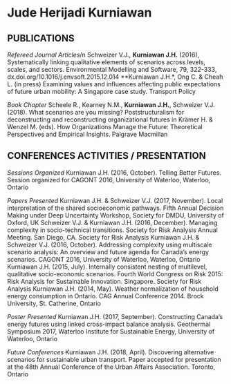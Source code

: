 # Jude Herijadi Kurniawan

## PUBLICATIONS
*Refereed Journal Articles*/n
Schweizer V.J., **Kurniawan J.H.** (2016), Systematically linking qualitative elements of scenarios across levels, scales, and sectors. Environmental Modelling and Software, 79, 322-333, dx.doi.org/10.1016/j.envsoft.2015.12.014
**Kurniawan J.H.*, Ong C. & Cheah L. (in press) Examining values and influences affecting public expectations of future urban mobility: A Singapore case study. Transport Policy

*Book Chapter*
Scheele R., Kearney N.M., **Kurniawan J.H.**, Schweizer V.J. (2018). What scenarios are you missing? Poststructuralism for deconstructing and reconstructing organizational futures in Krämer H. & Wenzel M. (eds). How Organizations Manage the Future: Theoretical Perspectives and Empirical Insights. Palgrave Macmillan

## CONFERENCES ACTIVITIES / PRESENTATION
*Sessions Organized*
Kurniawan J.H. (2016, October). Telling Better Futures. Session organized for CAGONT 2016, University of Waterloo, Waterloo, Ontario

*Papers Presented*
Kurniawan J.H. & Schweizer V.J. (2017, November). Local interpretation of the shared socioeconomic pathways. Fifth Annual Decision Making under Deep Uncertainty Workshop, Society for DMDU, University of Oxford, UK
Schweizer V.J. & Kurniawan J.H. (2016, December). Managing complexity in socio-technical transitions. Society for Risk Analysis Annual Meeting. San Diego, CA. Society for Risk Analysis
Kurniawan J.H. & Schweizer V.J. (2016, October). Addressing complexity using multiscale scenario analysis: An overview and future agenda for Canada’s energy scenarios. CAGONT 2016, University of Waterloo, Waterloo, Ontario
Kurniawan J.H. (2015, July). Internally consistent nesting of multilevel, qualitative socio-economic scenarios. Fourth World Congress on Risk 2015: Risk Analysis for Sustainable Innovation. Singapore. Society for Risk Analysis 
Kurniawan J.H. (2014, May). Weather normalization of household energy consumption in Ontario. CAG Annual Conference 2014. Brock University, St. Catherine, Ontario

*Poster Presented*
Kurniawan J.H. (2017, September). Constructing Canada’s energy futures using linked cross-impact balance analysis. Geothermal Symposium 2017, Waterloo Institute for Sustainable Energy, University of Waterloo, Ontario

*Future Conferences*
Kurniawan J.H. (2018, April). Discovering alternative scenarios for sustainable urban transport. Paper accepted for presentation at the 48th Annual Conference of the Urban Affairs Association. Toronto, Ontario
